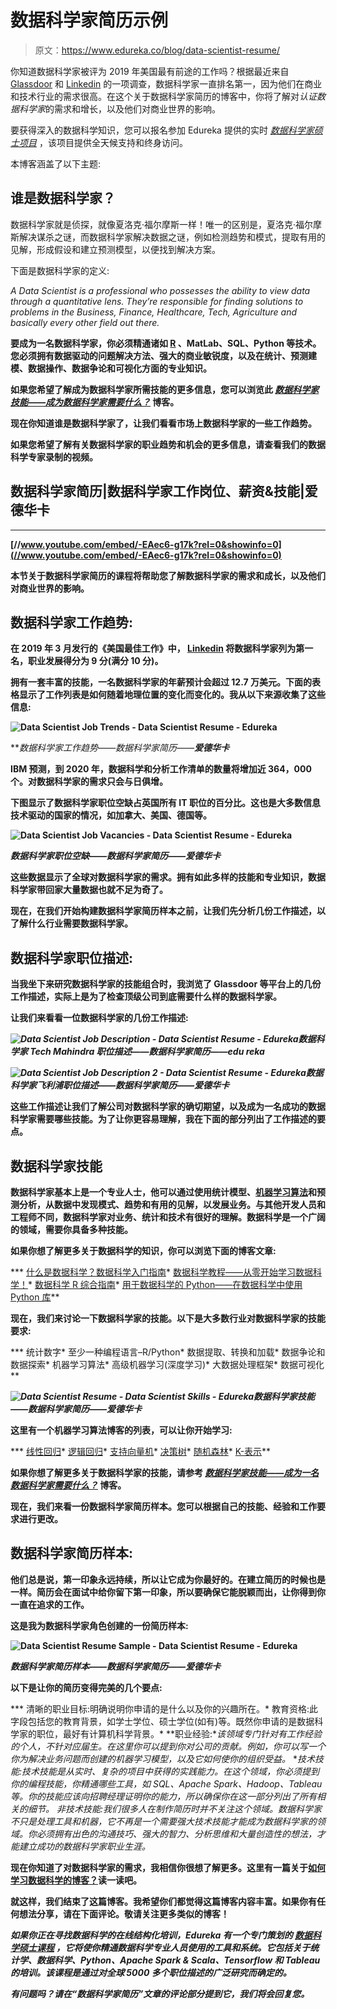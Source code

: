# 数据科学家简历示例

> 原文：<https://www.edureka.co/blog/data-scientist-resume/>

你知道数据科学家被评为 2019 年美国最有前途的工作吗？根据最近来自 [Glassdoor](https://www.glassdoor.com/List/Best-Jobs-in-America-LST_KQ0,20.htm) 和 [Linkedin](https://blog.linkedin.com/2019/january/10/linkedins-most-promising-jobs-of-2019) 的一项调查，数据科学家一直排名第一，因为他们在商业和技术行业的需求很高。在这个关于数据科学家简历的博客中，你将了解对*认证数据科学家*的需求和增长，以及他们对商业世界的影响。

要获得深入的数据科学知识，您可以报名参加 Edureka 提供的实时 [*数据科学家硕士项目*](https://www.edureka.co/masters-program/data-scientist-certification) ，该项目提供全天候支持和终身访问。

本博客涵盖了以下主题:

## **谁是数据科学家？**

数据科学家就是侦探，就像夏洛克·福尔摩斯一样！唯一的区别是，夏洛克·福尔摩斯解决谋杀之谜，而数据科学家解决数据之谜，例如检测趋势和模式，提取有用的见解，形成假设和建立预测模型，以便找到解决方案。

下面是数据科学家的定义:

*A Data Scientist is a professional who possesses the ability to view data through a quantitative lens. They’re responsible for finding solutions to problems in the Business, Finance, Healthcare, Tech, Agriculture and basically every other field out there.*

**要成为一名数据科学家，你必须精通诸如 [R](https://www.edureka.co/blog/r-programming-language) 、MatLab、SQL、Python 等技术。您必须拥有数据驱动的问题解决方法、强大的商业敏锐度，以及在统计、预测建模、数据操作、数据争论和可视化方面的专业知识。**

**如果您希望了解成为数据科学家所需技能的更多信息，您可以浏览此  [*数据科学家技能——成为数据科学家需要什么？*](https://www.edureka.co/blog/data-scientist-skills/) 博客。**

**现在你知道谁是数据科学家了，让我们看看市场上数据科学家的一些工作趋势。**

**如果您希望了解有关数据科学家的职业趋势和机会的更多信息，请查看我们的数据科学专家录制的视频。**

## ****数据科学家简历|数据科学家工作岗位、薪资&技能|爱德华卡****

****

**[//www.youtube.com/embed/-EAec6-g17k?rel=0&showinfo=0](//www.youtube.com/embed/-EAec6-g17k?rel=0&showinfo=0)**

**本节关于数据科学家简历的课程将帮助您了解数据科学家的需求和成长，以及他们对商业世界的影响。**

## ****数据科学家工作趋势:****

**在 2019 年 3 月发行的《美国最佳工作》中， [Linkedin](https://blog.linkedin.com/2019/january/10/linkedins-most-promising-jobs-of-2019) 将数据科学家列为第一名，职业发展得分为 9 分(满分 10 分)。**

**拥有一套丰富的技能，一名数据科学家的年薪预计会超过 12.7 万美元。下面的表格显示了工作列表是如何随着地理位置的变化而变化的。我从以下来源收集了这些信息:**

**![Data Scientist Job Trends - Data Scientist Resume - Edureka](img/7c5c262b04624015b048b75fec37034f.png)**

***数据科学家工作趋势——数据科学家简历——**爱德华卡***

**IBM 预测，到 2020 年，数据科学和分析工作清单的数量将增加近 364，000 个。对数据科学家的需求只会与日俱增。**

**下图显示了数据科学家职位空缺占英国所有 IT 职位的百分比。这也是大多数信息技术驱动的国家的情况，如加拿大、美国、德国等。**

**![Data Scientist Job Vacancies - Data Scientist Resume - Edureka](img/148cc0ba340fca4f9e63d8186e19cac3.png)**

***数据科学家职位空缺——数据科学家简历——爱德华卡***

**这些数据显示了全球对数据科学家的需求。拥有如此多样的技能和专业知识，数据科学家带回家大量数据也就不足为奇了。**

**现在，在我们开始构建数据科学家简历样本之前，让我们先分析几份工作描述，以了解什么行业需要数据科学家。**

## ****数据科学家职位描述:****

**当我坐下来研究数据科学家的技能组合时，我浏览了 Glassdoor 等平台上的几份工作描述，实际上是为了检查顶级公司到底需要什么样的数据科学家。**

**让我们来看看一位数据科学家的几份工作描述:**

***![Data Scientist Job Description - Data Scientist Resume - Edureka](img/797bc62f4e8eda2db1bc50a5dd9053d0.png)数据科学家 Tech Mahindra 职位描述——数据科学家简历——edu reka***

***![Data Scientist Job Description 2 - Data Scientist Resume - Edureka](img/f71b8b9dd6f81aaedaa0fb5902903764.png)数据科学家飞利浦职位描述——数据科学家简历——爱德华卡***

**这些工作描述让我们了解公司对数据科学家的确切期望，以及成为一名成功的数据科学家需要哪些技能。为了让你更容易理解，我在下面的部分列出了工作描述的要点。**

## ****数据科学家技能****

**数据科学家基本上是一个专业人士，他可以通过使用统计模型、[机器学习算法](https://www.edureka.co/blog/machine-learning-algorithms/)和预测分析，从数据中发现模式、趋势和有用的见解，以发展业务。与其他开发人员和工程师不同，数据科学家对业务、统计和技术有很好的理解。数据科学是一个广阔的领域，需要你具备多种技能。**

**如果你想了解更多关于数据科学的知识，你可以浏览下面的博客文章:**

***   [什么是数据科学？数据科学入门指南](https://www.edureka.co/blog/what-is-data-science/)*   [数据科学教程——从零开始学习数据科学！](https://www.edureka.co/blog/data-science-tutorial/)*   [数据科学 R 综合指南](https://www.edureka.co/blog/r-for-data-science/)*   [用于数据科学的 Python——在数据科学中使用 Python 库](https://www.edureka.co/blog/learn-python-for-data-science/)**

**现在，我们来讨论一下数据科学家的技能。以下是大多数行业对数据科学家的技能要求:**

***   统计数字*   至少一种编程语言–R/Python*   数据提取、转换和加载*   数据争论和数据探索*   机器学习算法*   高级机器学习(深度学习)*   大数据处理框架*   数据可视化**

***![Data Scientist Resume - Data Scientist Skills - Edureka](img/fee5712b99e043d12a03eae2c500e74b.png)数据科学家技能——数据科学家简历——爱德华卡***

**这里有一个机器学习算法博客的列表，可以让你开始学习:**

***   [线性回归](https://www.edureka.co/blog/linear-regression-in-r/)*   [逻辑回归](https://www.edureka.co/blog/logistic-regression-in-r/)*   [支持向量机](https://www.edureka.co/blog/support-vector-machine-in-r/)*   [决策树](https://www.edureka.co/blog/decision-trees/)*   [随机森林](https://www.edureka.co/blog/random-forest-classifier/)*   [K-表示](https://www.edureka.co/blog/k-means-clustering-algorithm/)**

**如果你想了解更多关于数据科学家的技能，请参考 [*数据科学家技能——成为一名数据科学家需要什么？*](https://www.edureka.co/blog/data-scientist-skills/) 博客。**

**现在，我们来看一份数据科学家简历样本。您可以根据自己的技能、经验和工作要求进行更改。**

## ****数据科学家简历样本:****

**他们总是说，第一印象永远持续，所以让它成为你最好的。在建立简历的时候也是一样。简历会在面试中给你留下第一印象，所以要确保它能脱颖而出，让你得到你一直在追求的工作。**

**这是我为数据科学家角色创建的一份简历样本:**

**![Data Scientist Resume Sample - Data Scientist Resume - Edureka](img/aefde904c04aa2114fdafb479e935377.png)**

***数据科学家简历样本——数据科学家简历——爱德华卡***

**以下是让你的简历变得完美的几个要点:**

***   清晰的职业目标:明确说明你申请的是什么以及你的兴趣所在。*   教育资格:此字段包括您的教育背景，如学士学位、硕士学位(如有)等。既然你申请的是数据科学家的职位，最好有计算机科学背景。*   **职业经验:**该领域专门针对有工作经验的个人，不针对应届生。在这里你可以提到你对公司的贡献。例如，你可以写一个你为解决业务问题而创建的机器学习模型，以及它如何使你的组织受益。*   **技术技能:**技术技能是从实时、复杂的项目中获得的实践能力。在这个领域，你必须提到你的编程技能，你精通哪些工具，如 SQL、Apache Spark、Hadoop、Tableau 等。你的技能应该向招聘经理证明你的能力，所以确保你在这一部分列出了所有相关的细节。*   非技术技能:我们很多人在制作简历时并不关注这个领域。数据科学家不只是处理工具和机器，它不再是一个需要强大技术技能才能成为数据科学家的领域。你必须拥有出色的沟通技巧、强大的智力、分析思维和大量创造性的想法，才能建立成功的数据科学家职业生涯。**

**现在你知道了对数据科学家的需求，我相信你很想了解更多。这里有一篇关于[如何学习数据科学的博客？](https://www.edureka.co/blog/how-to-learn-data-science/)读一读吧。**

**就这样，我们结束了这篇博客。我希望你们都觉得这篇博客内容丰富。如果你有任何想法分享，请在下面评论。敬请关注更多类似的博客！**

***如果你正在寻找数据科学的在线结构化培训，Edureka 有一个专门策划的 **[数据科学硕士课程](https://www.edureka.co/masters-program/data-scientist-certification)** ，它将使你精通数据科学专业人员使用的工具和系统。它包括关于统计学、数据科学、Python、Apache Spark & Scala、Tensorflow 和 Tableau 的培训。该课程是通过对全球 5000 多个职位描述的广泛研究而确定的。***

***有问题吗？请在“数据科学家简历”文章的评论部分提到它，我们将会回复您。***